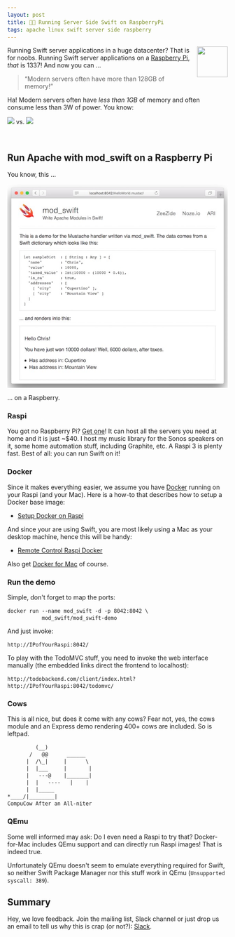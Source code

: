 ```yaml
---
layout: post
title: 🍓🍰 Running Server Side Swift on RaspberryPi
tags: apache linux swift server side raspberry
---
```


<img src="http://zeezide.com/img/rpi-swift.svg?2"
     align="right" 
     style="padding: 0 0 0.5em 0.5em; width: 5em; height: 5em;" />
  
Running Swift server applications in a huge datacenter?
That is for noobs.
Running Swift server applications on a 
[Raspberry Pi](https://www.raspberrypi.org),
*that* is 1337!
And now you can ...

> “Modern servers often have more than 128GB of memory!”

Ha! Modern servers often have *less than 1GB* of memory and often consume less
than 3W of power.
You know:

<a href="http://www.switchdoc.com/2015/12/how-to-mount-and-use-an-i2c-compass-on-your-raspberry-piarduino-project/" target="ext"><img src="https://encrypted-tbn2.gstatic.com/images?q=tbn:ANd9GcRNf14IT4s_6EPzGOiWg5szAeFPKhNbLPGDK1wZn1saUcNwAbeJ" width="46%"/></a> vs. <a href="http://www.vanadiumcorp.com/news/grid-storage/416-apple-to-build-200mw-solar-farm-to-power-data-center" target="ext"><img src="http://core0.staticworld.net/images/article/2017/01/apple-solar-1-100705825-orig.jpg" width="46%"/></a>

<br>

## Run Apache with mod_swift on a Raspberry Pi

You know, this ...

<img src="https://github.com/AlwaysRightInstitute/mod_swift/raw/master/DocRoot/mod_swift-mustache-screenshot.jpg"
     align="center" />
     
... on a Raspberry.

### Raspi

You got no Raspberry Pi?
[Get one](https://www.amazon.com/Raspberry-Model-A1-2GHz-64-bit-quad-core/dp/B01CD5VC92/ref=sr_1_1?s=pc&ie=UTF8&qid=1492700091&sr=1-1&keywords=raspberry+pi+3&refinements=p_89%3ARaspberry+Pi)!
It can host all the servers you need at home and it is just ~$40.
I host my music library for the Sonos speakers on it, some home
automation stuff, including Graphite, etc.
A Raspi 3 is plenty fast.
Best of all: you can run Swift on it!

### Docker

Since it makes everything easier, we assume you have 
[Docker](https://www.docker.com) 
running on your Raspi (and your Mac).
Here is a how-to that describes how to setup a Docker base image:

- [Setup Docker on Raspi](https://github.com/helje5/dockSwiftOnARM/wiki/Setup-Docker-on-Raspi)

And since your are using Swift, you are most likely using a Mac as your
desktop machine, hence this will be handy:

- [Remote Control Raspi Docker](https://github.com/helje5/dockSwiftOnARM/wiki/Remote-Control-Raspi-Docker)

Also get [Docker for Mac](https://docs.docker.com/docker-for-mac/install/)
of course.

### Run the demo

Simple, don't forget to map the ports:

    docker run --name mod_swift -d -p 8042:8042 \
               mod_swift/mod_swift-demo

And just invoke:

    http://IPofYourRaspi:8042/
    
To play with the TodoMVC stuff, you need to invoke the web interface manually
(the embedded links direct the frontend to localhost):

    http://todobackend.com/client/index.html?http://IPofYourRaspi:8042/todomvc/

### Cows

This is all nice, but does it come with any cows? Fear not, yes, the cows
module and an Express demo rendering 400+ cows are included. So is leftpad.

```
         (__)
       /   @@      ______
      |  /\_|     |      \
      |  |___     |       |
      |   ---@    |_______|
      |  |   ----   |    |
      |  |_____
*____/|________|
CompuCow After an All-niter
```

### QEmu

Some well informed may ask: Do I even need a Raspi to try that?
Docker-for-Mac includes QEmu support and can directly run Raspi images!
That is indeed true.

Unfortunately QEmu doesn't seem to emulate everything required for Swift,
so neither Swift Package Manager nor this stuff work in QEmu
(`Unsupported syscall: 389`).


## Summary

Hey, we love feedback. Join the mailing list, Slack channel or just drop us
an email to tell us why this is crap (or not?): [Slack](http://slack.noze.io).

